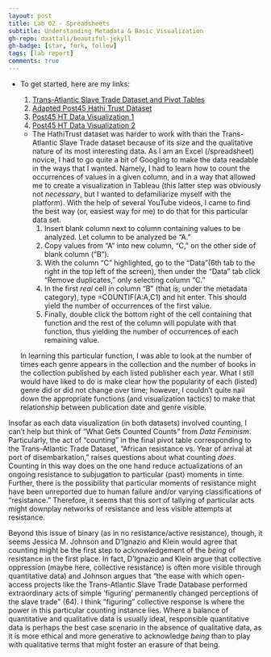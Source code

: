 ```yaml
---
layout: post
title: Lab 02 - Spreadsheets
subtitle: Understanding Metadata & Basic Visualization 
gh-repo: daattali/beautiful-jekyll
gh-badge: [star, fork, follow]
tags: [lab report]
comments: true
---
```


* To get started, here are my links:
	1. [Trans-Atlantic Slave Trade Dataset and Pivot Tables](https://docs.google.com/spreadsheets/d/1S7Qx0P612gnQgRt7em_t_sCeVKTv0OobmoQQ4yzo__k/edit?usp=sharing) 
	2. [Adapted Post45 Hathi Trust Dataset](https://docs.google.com/spreadsheets/d/1ZqSpvK2HPGVJ61b4N66-_MasC1Qru7lbYM0Rrk9RX-o/edit?usp=sharing)
	3. [Post45 HT Data Visualization 1](https://public.tableau.com/app/profile/micaela.donabella/viz/OccurencesofPublisherxDate/Sheet2?publish=yes)
	4. [Post45 HT Data Visualization 2](https://public.tableau.com/app/profile/micaela.donabella/viz/OccurencesofGenre/Sheet4?publish=yes)
  
  * The HathiTrust dataset was harder to work with than the Trans-Atlantic Slave Trade dataset because of its size and the qualitative nature of its most interesting data. As I am an Excel (/spreadsheet) novice, I had to go quite a bit of Googling to make the data readable in the ways that I wanted. Namely, I had to learn how to count the occurrences of values in a given column, and in a way that allowed me to create a visualization in Tableau (this latter step was obviously not *necessary*, but I wanted to defamiliarize myself with the platform). With the help of several YouTube videos, I came to find the best way (or, easiest way for me) to do that for this particular data set. 
	1. Insert blank column next to column containing values to be analyzed. Let column to be analyzed be “A.”
	2. Copy values from “A” into new column, “C,” on the other side of blank column (“B”).
	3. With the column “C” highlighted, go to the “Data”(6th tab to the right  in the top left of the screen), then under the “Data” tab click “Remove duplicates,” only selecting column “C.”
	4. In the first *real* cell in column “B” (that is, under the metadata category), type =COUNTIF(A:A,C1) and hit enter. This should yield the number of occurrences of the first value.  
	5. Finally, double click the bottom right of the cell containing that function and the rest of the column will populate with that function, thus yielding the number of occurrences of each remaining value. 
	
  In learning this particular function, I was able to look at the number of times each genre appears in the collection and the number of books in the collection published by each listed publisher each year. What I still would have liked to do is make clear how the popularity of each (listed) genre did or did not change over time; however, I couldn’t quite nail down the appropriate functions (and visualization tactics) to make that relationship between publication date and genre visible. 

Insofar as each data visualization (in both datasets) involved counting, I can’t help but think of “What Gets Counted Counts” from *Data Feminism*. Particularly, the act of “counting” in the final pivot table corresponding to the Trans-Atlantic Trade Dataset, “African resistance vs. Year of arrival at port of disembarkation,” raises questions about what counting *does*. Counting in this way does on the one hand reduce actualizations of an ongoing resistance to subjugation to particular (past) moments in time. Further, there is the possibility that particular moments of resistance might have been unreported due to human failure and/or varying classifications of “resistance.” Therefore, it seems that this sort of tallying of particular acts might downplay networks of resistance and less visible attempts at resistance. 

Beyond this issue of binary (as in no resistance/active resistance), though, it seems Jessica M. Johnson and D’Ignazio and Klein would agree that counting might be the first step to acknowledgement of the *being* of resistance in the first place. In fact, D’Ignazio and Klein argue that collective oppression (maybe here, collective resistance) is often more visible through quantitative data) and Johnson argues that “the ease with which open-access projects like the Trans-Atlantic Slave Trade Database performed extraordinary acts of simple ‘figuring’ permanently changed perceptions of the slave trade" (64). I think “figuring” collective response is where the power in this particular counting instance lies. Where a balance of quantitative and qualitative data is usually ideal, responsible quantitative data is perhaps the best case scenario in the absence of qualitative data, as it is more ethical and more generative to acknowledge *being* than to play with qualitative terms that might foster an erasure of that being. 
